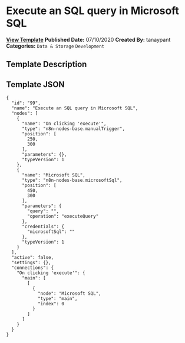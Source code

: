 # Execute an SQL query in Microsoft SQL

**[View Template](https://n8n.io/workflows/479-/)**  **Published Date:** 07/10/2020  **Created By:** tanaypant  **Categories:** `Data & Storage` `Development`  

## Template Description



## Template JSON

```
{
  "id": "99",
  "name": "Execute an SQL query in Microsoft SQL",
  "nodes": [
    {
      "name": "On clicking 'execute'",
      "type": "n8n-nodes-base.manualTrigger",
      "position": [
        250,
        300
      ],
      "parameters": {},
      "typeVersion": 1
    },
    {
      "name": "Microsoft SQL",
      "type": "n8n-nodes-base.microsoftSql",
      "position": [
        450,
        300
      ],
      "parameters": {
        "query": "",
        "operation": "executeQuery"
      },
      "credentials": {
        "microsoftSql": ""
      },
      "typeVersion": 1
    }
  ],
  "active": false,
  "settings": {},
  "connections": {
    "On clicking 'execute'": {
      "main": [
        [
          {
            "node": "Microsoft SQL",
            "type": "main",
            "index": 0
          }
        ]
      ]
    }
  }
}
```

